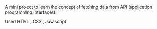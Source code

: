 A mini project to learn the concept of fetching data from API (application programming Interfaces).

Used HTML , CSS , Javascript 
